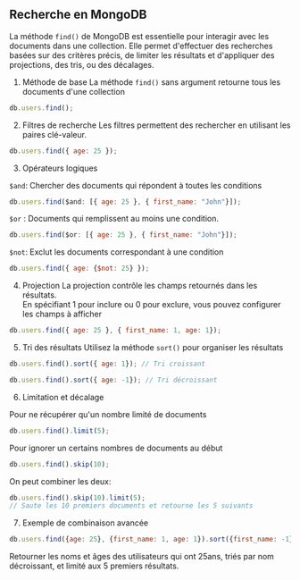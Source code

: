 ## Recherche en MongoDB

La méthode `find()` de MongoDB est essentielle pour interagir avec les documents dans une collection. Elle permet d'effectuer des recherches basées sur des critères précis, de limiter les résultats et d'appliquer des projections, des tris, ou des décalages.

1. Méthode de base
La méthode `find()` sans argument retourne tous les documents d'une collection

```js
db.users.find();
```

2. Filtres de recherche
Les filtres permettent des rechercher en utilisant les paires clé-valeur.

```js
db.users.find({ age: 25 });
```

3. Opérateurs logiques

`$and`: Chercher des documents qui répondent à toutes les conditions

```js
db.users.find($and: [{ age: 25 }, { first_name: "John"}]);
```

`$or` : Documents qui remplissent au moins une condition.

```js
db.users.find($or: [{ age: 25 }, { first_name: "John"}]);
```

`$not`: Exclut les documents correspondant à une condition

```js
db.users.find({ age: {$not: 25} });
```

4. Projection
La projection contrôle les champs retournés dans les résultats.  
En spécifiant 1 pour inclure ou 0 pour exclure, vous pouvez configurer les champs à afficher

```js
db.users.find({ age: 25 }, { first_name: 1, age: 1});
```

5. Tri des résultats
Utilisez la méthode `sort()` pour organiser les résultats

```js
db.users.find().sort({ age: 1}); // Tri croissant
```

```js
db.users.find().sort({ age: -1}); // Tri décroissant
```

6. Limitation et décalage

Pour ne récupérer qu'un nombre limité de documents
```js
db.users.find().limit(5);
```

Pour ignorer un certains nombres de documents au début
```js
db.users.find().skip(10);
```

On peut combiner les deux:
```js
db.users.find().skip(10).limit(5);
// Saute les 10 premiers documents et retourne les 5 suivants
```

7. Exemple de combinaison avancée
```js
db.users.find({age: 25}, {first_name: 1, age: 1}).sort({first_name: -1}).limit(5);
```
Retourner les noms et âges des utilisateurs qui ont 25ans, triés par nom décroissant, et limité aux 5 premiers résultats.